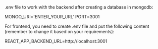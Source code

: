 .env file to work with the backend after creating a database in mongodb:

MONGO_URI='ENTER_YOUR_URL'
PORT=3001

For frontend, you need to create .env file and put the following content (remember to change it based on your requirements):

REACT_APP_BACKEND_URL=http://localhost:3001
